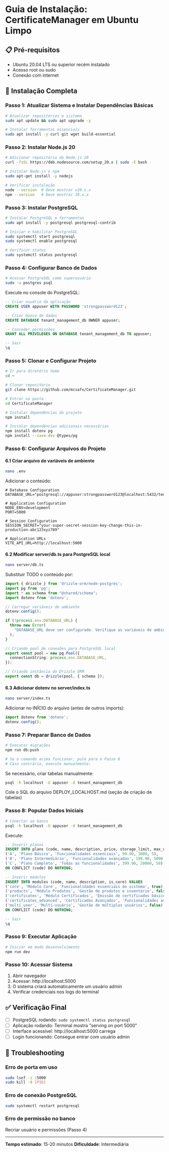 # Guia de Instalação: CertificateManager em Ubuntu Limpo

## 📋 Pré-requisitos
- Ubuntu 20.04 LTS ou superior recém instalado
- Acesso root ou sudo
- Conexão com internet

## 🚀 Instalação Completa

### Passo 1: Atualizar Sistema e Instalar Dependências Básicas
```bash
# Atualizar repositórios e sistema
sudo apt update && sudo apt upgrade -y

# Instalar ferramentas essenciais
sudo apt install -y curl git wget build-essential
```

### Passo 2: Instalar Node.js 20
```bash
# Adicionar repositório do Node.js 20
curl -fsSL https://deb.nodesource.com/setup_20.x | sudo -E bash -

# Instalar Node.js e npm
sudo apt-get install -y nodejs

# Verificar instalação
node --version  # Deve mostrar v20.x.x
npm --version   # Deve mostrar 10.x.x
```

### Passo 3: Instalar PostgreSQL
```bash
# Instalar PostgreSQL e ferramentas
sudo apt install -y postgresql postgresql-contrib

# Iniciar e habilitar PostgreSQL
sudo systemctl start postgresql
sudo systemctl enable postgresql

# Verificar status
sudo systemctl status postgresql
```

### Passo 4: Configurar Banco de Dados
```bash
# Acessar PostgreSQL como superusuário
sudo -u postgres psql
```

Execute no console do PostgreSQL:
```sql
-- Criar usuário da aplicação
CREATE USER appuser WITH PASSWORD 'strongpassword123';

-- Criar banco de dados
CREATE DATABASE tenant_management_db OWNER appuser;

-- Conceder permissões
GRANT ALL PRIVILEGES ON DATABASE tenant_management_db TO appuser;

-- Sair
\q
```

### Passo 5: Clonar e Configurar Projeto
```bash
# Ir para diretório home
cd ~

# Clonar repositório
git clone https://github.com/mcsafx/CertificateManager.git

# Entrar na pasta
cd CertificateManager

# Instalar dependências do projeto
npm install

# Instalar dependências adicionais necessárias
npm install dotenv pg
npm install --save-dev @types/pg
```

### Passo 6: Configurar Arquivos do Projeto

#### 6.1 Criar arquivo de variáveis de ambiente
```bash
nano .env
```

Adicionar o conteúdo:
```env
# Database Configuration
DATABASE_URL="postgresql://appuser:strongpassword123@localhost:5432/tenant_management_db"

# Application Configuration
NODE_ENV=development
PORT=5000

# Session Configuration
SESSION_SECRET="your-super-secret-session-key-change-this-in-production-abc123xyz789"

# Application URLs
VITE_API_URL=http://localhost:5000
```

#### 6.2 Modificar server/db.ts para PostgreSQL local
```bash
nano server/db.ts
```

Substituir TODO o conteúdo por:
```typescript
import { drizzle } from 'drizzle-orm/node-postgres';
import pg from 'pg';
import * as schema from "@shared/schema";
import dotenv from 'dotenv';

// Carregar variáveis de ambiente
dotenv.config();

if (!process.env.DATABASE_URL) {
  throw new Error(
    "DATABASE_URL deve ser configurado. Verifique as variáveis de ambiente."
  );
}

// Criando pool de conexões para PostgreSQL local
export const pool = new pg.Pool({
  connectionString: process.env.DATABASE_URL,
});

// Criando instância do Drizzle ORM
export const db = drizzle(pool, { schema });
```

#### 6.3 Adicionar dotenv no server/index.ts
```bash
nano server/index.ts
```

Adicionar no INÍCIO do arquivo (antes de outros imports):
```typescript
import dotenv from 'dotenv';
dotenv.config();
```

### Passo 7: Preparar Banco de Dados
```bash
# Executar migrações
npm run db:push

# Se o comando acima funcionar, pule para o Passo 8
# Caso contrário, execute manualmente:
```

Se necessário, criar tabelas manualmente:
```bash
psql -h localhost -U appuser -d tenant_management_db
```

Cole o SQL do arquivo DEPLOY_LOCALHOST.md (seção de criação de tabelas)

### Passo 8: Popular Dados Iniciais
```bash
# Conectar ao banco
psql -h localhost -U appuser -d tenant_management_db
```

Execute:
```sql
-- Inserir planos
INSERT INTO plans (code, name, description, price, storage_limit, max_users) VALUES
('A', 'Plano Básico', 'Funcionalidades essenciais', 99.90, 1000, 5),
('B', 'Plano Intermediário', 'Funcionalidades avançadas', 199.90, 5000, 15),
('C', 'Plano Completo', 'Todas as funcionalidades', 399.90, 20000, 50)
ON CONFLICT (code) DO NOTHING;

-- Inserir módulos
INSERT INTO modules (code, name, description, is_core) VALUES
('core', 'Módulo Core', 'Funcionalidades essenciais do sistema', true),
('products', 'Módulo Produtos', 'Gestão de produtos e inventário', false),
('certificates', 'Módulo Certificados', 'Emissão de certificados básicos', false),
('certificates_advanced', 'Certificados Avançados', 'Funcionalidades avançadas de certificados', false),
('multi_user', 'Multi-usuário', 'Gestão de múltiplos usuários', false)
ON CONFLICT (code) DO NOTHING;

-- Sair
\q
```

### Passo 9: Executar Aplicação
```bash
# Iniciar em modo desenvolvimento
npm run dev
```

### Passo 10: Acessar Sistema
1. Abrir navegador
2. Acessar: http://localhost:5000
3. O sistema criará automaticamente um usuário admin
4. Verificar credenciais nos logs do terminal

## ✅ Verificação Final

- [ ] PostgreSQL rodando: `sudo systemctl status postgresql`
- [ ] Aplicação rodando: Terminal mostra "serving on port 5000"
- [ ] Interface acessível: http://localhost:5000 carrega
- [ ] Login funcionando: Consegue entrar com usuário admin

## 🔧 Troubleshooting

### Erro de porta em uso
```bash
sudo lsof -i :5000
sudo kill -9 [PID]
```

### Erro de conexão PostgreSQL
```bash
sudo systemctl restart postgresql
```

### Erro de permissão no banco
Recriar usuário e permissões (Passo 4)

---

**Tempo estimado**: 15-20 minutos
**Dificuldade**: Intermediária